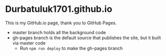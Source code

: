 # Durbatuluk1701.github.io
This is my GitHub.io page, thank you to GitHub Pages.

- master branch holds all the background code
- gh-pages branch is the default source that publishes the site, but it built via master code
  - Run `npm run deploy` to make the gh-pages branch
